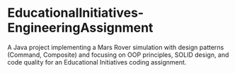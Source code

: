 # EducationalInitiatives-EngineeringAssignment
A Java project implementing a Mars Rover simulation with design patterns (Command, Composite) and focusing on OOP principles, SOLID design, and code quality for an Educational Initiatives coding assignment.
